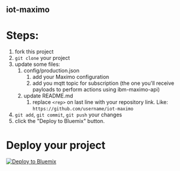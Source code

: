## iot-maximo

# Steps:

1. fork this project
2. `git clone` your project
3. update some files:
	1. config/production.json
		1. add your Maximo configuration
		2. add you mqtt topic for subscription (the one you'll receive payloads to perform actions using ibm-maximo-api)
	2. update README.md
		1. replace `<rep>` on last line with your repository link. Like: `https://github.com/username/iot-maximo`
4. `git add`, `git commit`, `git push` your changes
5. click the "Deploy to Bluemix" button.

# Deploy your project

[![Deploy to Bluemix](https://bluemix.net/deploy/button.png)](https://bluemix.net/deploy?repository=<rep>)
